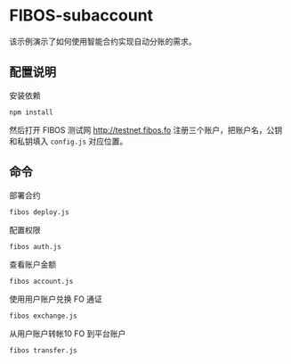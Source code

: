 # FIBOS-subaccount

该示例演示了如何使用智能合约实现自动分账的需求。

## 配置说明

安装依赖

```
npm install
```

然后打开 FIBOS 测试网 http://testnet.fibos.fo 注册三个账户，把账户名，公钥和私钥填入 `config.js` 对应位置。

## 命令

部署合约

```
fibos deploy.js
```

配置权限

```
fibos auth.js
```

查看账户金额

```
fibos account.js
```

使用用户账户兑换 FO 通证

```
fibos exchange.js
```

从用户账户转帐10 FO 到平台账户

```
fibos transfer.js
```
